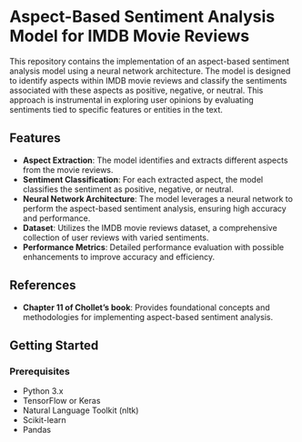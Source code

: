 # Aspect-Based Sentiment Analysis Model for IMDB Movie Reviews

This repository contains the implementation of an aspect-based sentiment analysis model using a neural network architecture. The model is designed to identify aspects within IMDB movie reviews and classify the sentiments associated with these aspects as positive, negative, or neutral. This approach is instrumental in exploring user opinions by evaluating sentiments tied to specific features or entities in the text.

## Features

- **Aspect Extraction**: The model identifies and extracts different aspects from the movie reviews.
- **Sentiment Classification**: For each extracted aspect, the model classifies the sentiment as positive, negative, or neutral.
- **Neural Network Architecture**: The model leverages a neural network to perform the aspect-based sentiment analysis, ensuring high accuracy and performance.
- **Dataset**: Utilizes the IMDB movie reviews dataset, a comprehensive collection of user reviews with varied sentiments.
- **Performance Metrics**: Detailed performance evaluation with possible enhancements to improve accuracy and efficiency.

## References

- **Chapter 11 of Chollet’s book**: Provides foundational concepts and methodologies for implementing aspect-based sentiment analysis.

## Getting Started

### Prerequisites

- Python 3.x
- TensorFlow or Keras
- Natural Language Toolkit (nltk)
- Scikit-learn
- Pandas
